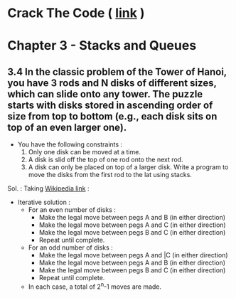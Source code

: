 # Crack The Code ( [link](https://drive.google.com/file/d/1XOSOVAl5PsAGwrYoRzcP2EgajlHiiaaV/view?usp=sharing) )

# Chapter 3 - Stacks and Queues

## 3.4 In the classic problem of the Tower of Hanoi, you have 3 rods and N disks of different sizes, which can slide onto any tower. The puzzle starts with disks stored in ascending order of size from top to bottom (e.g., each disk sits on top of an even larger one). 
* You have the following constraints :
   1. Only one disk can be moved at a time.
   2. A disk is slid off the top of one rod onto the next rod.
   3. A disk can only be placed on top of a larger disk.
Write a program to move the disks from the first rod to the lat using stacks.

Sol. : Taking [Wikipedia link](https://en.wikipedia.org/wiki/Tower_of_Hanoi) :

* Iterative solution : 
   - For an even number of disks :
      - Make the legal move between pegs A and B (in either direction)
      - Make the legal move between pegs A and C (in either direction)
      - Make the legal move between pegs B and C (in either direction)
      - Repeat until complete.
   - For an odd number of disks :
      - Make the legal move between pegs A and |C (in either direction)
      - Make the legal move between pegs A and B (in either direction)
      - Make the legal move between pegs B and C (in either direction)
      - Repeat until complete.    
   - In each case, a total of 2<sup>n</sup>-1 moves are made.
